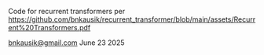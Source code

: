 Code for recurrent transformers per https://github.com/bnkausik/recurrent_transformer/blob/main/assets/Recurrent%20Transformers.pdf

bnkausik@gmail.com June 23 2025
